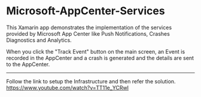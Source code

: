 # Microsoft-AppCenter-Services
This Xamarin app demonstrates the implementation of the services provided by Microsoft App Center like Push Notifications, Crashes Diagnostics and Analytics.

When you click the "Track Event" button on the main screen, an Event is recorded in the AppCenter and a crash is generated and the details are sent to the AppCenter.

**********************************************************************************************************************

Follow the link to setup the Infrastructure and then refer the solution.
https://www.youtube.com/watch?v=TT11e_YCRwI
